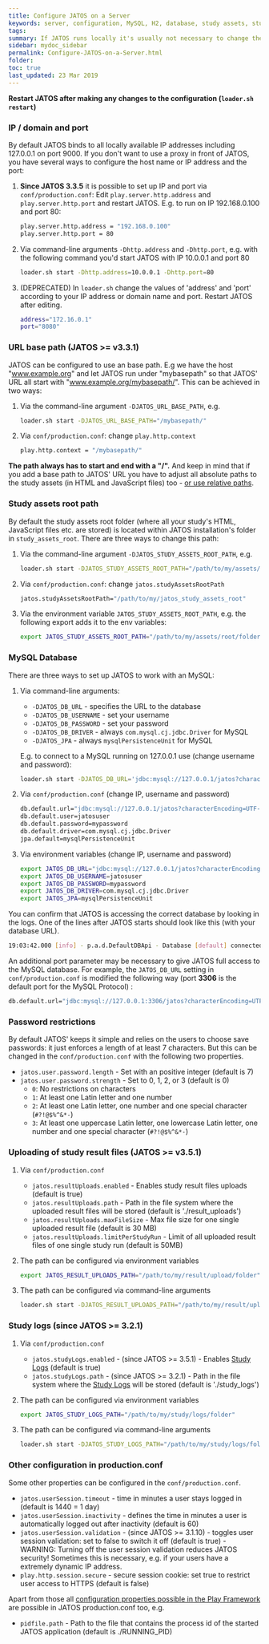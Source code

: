 ```yaml
---
title: Configure JATOS on a Server
keywords: server, configuration, MySQL, H2, database, study assets, study assets root, port, password, IP, port, localhost, domain, 127.0.0.1
tags:
summary: If JATOS runs locally it's usually not necessary to change the defaults. On a server, you may want to set up the IP and port, or use a different database, change the path of the study assets root folder, or add some password restrictions.
sidebar: mydoc_sidebar
permalink: Configure-JATOS-on-a-Server.html
folder:
toc: true
last_updated: 23 Mar 2019
---
```


**Restart JATOS after making any changes to the configuration (`loader.sh restart`)**


### IP / domain and port

By default JATOS binds to all locally available IP addresses including 127.0.0.1 on port 9000. If you don't want to use a proxy in front of JATOS, you have several ways to configure the host name or IP address and the port:

1. **Since JATOS 3.3.5** it is possible to set up IP and port via `conf/production.conf`: Edit `play.server.http.address` and `play.server.http.port` and restart JATOS. E.g. to run on IP 192.168.0.100 and port 80:

   ~~~ bash
   play.server.http.address = "192.168.0.100"
   play.server.http.port = 80
   ~~~
  
1. Via command-line arguments `-Dhttp.address` and `-Dhttp.port`, e.g. with the following command you'd start JATOS with IP 10.0.0.1 and port 80

   ~~~ bash
   loader.sh start -Dhttp.address=10.0.0.1 -Dhttp.port=80
   ~~~
   
1. (DEPRECATED) In `loader.sh` change the values of 'address' and 'port' according to your IP address or domain name and port. Restart JATOS after editing.

   ~~~ bash
   address="172.16.0.1"
   port="8080"
   ~~~   


### URL base path (JATOS >= v3.3.1)

JATOS can be configured to use an base path. E.g we have the host "www.example.org" and let JATOS run under "mybasepath" so that JATOS' URL all start with "www.example.org/mybasepath/". This can be achieved in two ways:

1. Via the command-line argument `-DJATOS_URL_BASE_PATH`, e.g.

   ~~~ bash
   loader.sh start -DJATOS_URL_BASE_PATH="/mybasepath/"
   ~~~

1. Via `conf/production.conf`: change `play.http.context`

   ~~~ bash
   play.http.context = "/mybasepath/"
   ~~~

**The path always has to start and end with a "/".** And keep in mind that if you add a base path to JATOS' URL you have to adjust all absolute paths to the study assets (in HTML and JavaScript files) too - [or use relative paths](Adapt-Pre-written-Code-to-run-it-in-JATOS.html#create-the-study-in-jatos).


### Study assets root path

By default the study assets root folder (where all your study's HTML, JavaScript files etc. are stored) is located within JATOS installation's folder in `study_assets_root`. There are three ways to change this path:

1. Via the command-line argument `-DJATOS_STUDY_ASSETS_ROOT_PATH`, e.g.

   ~~~ bash
   loader.sh start -DJATOS_STUDY_ASSETS_ROOT_PATH="/path/to/my/assets/root/folder"
   ~~~
   
1. Via `conf/production.conf`: change `jatos.studyAssetsRootPath`

   ~~~ bash
   jatos.studyAssetsRootPath="/path/to/my/jatos_study_assets_root"
   ~~~
   
1. Via the environment variable `JATOS_STUDY_ASSETS_ROOT_PATH`, e.g. the following export adds it to the env variables:

   ~~~ bash
   export JATOS_STUDY_ASSETS_ROOT_PATH="/path/to/my/assets/root/folder"
   ~~~
 

### MySQL Database

There are three ways to set up JATOS to work with an MySQL:

1. Via command-line arguments:
   * `-DJATOS_DB_URL` - specifies the URL to the database
   * `-DJATOS_DB_USERNAME` - set your username
   * `-DJATOS_DB_PASSWORD` - set your password
   * `-DJATOS_DB_DRIVER` - always `com.mysql.cj.jdbc.Driver` for MySQL
   * `-DJATOS_JPA` - always `mysqlPersistenceUnit` for MySQL
   
   E.g. to connect to a MySQL running on 127.0.0.1 use (change username and password):
   
   ~~~ bash   
   loader.sh start -DJATOS_DB_URL='jdbc:mysql://127.0.0.1/jatos?characterEncoding=UTF-8&useSSL=false&useJDBCCompliantTimezoneShift=true&useLegacyDatetimeCode=false&serverTimezone=UTC' -DJATOS_DB_USERNAME=sa -DJATOS_DB_PASSWORD=sa -DJATOS_JPA=mysqlPersistenceUnit -DJATOS_DB_DRIVER=com.mysql.cj.jdbc.Driver
   ~~~
   
1. Via `conf/production.conf` (change IP, username and password)

   ~~~ bash
   db.default.url="jdbc:mysql://127.0.0.1/jatos?characterEncoding=UTF-8&useSSL=false&useJDBCCompliantTimezoneShift=true&useLegacyDatetimeCode=false&serverTimezone=UTC"
   db.default.user=jatosuser
   db.default.password=mypassword
   db.default.driver=com.mysql.cj.jdbc.Driver
   jpa.default=mysqlPersistenceUnit
   ~~~
   
1. Via environment variables (change IP, username and password)

   ~~~ bash
   export JATOS_DB_URL="jdbc:mysql://127.0.0.1/jatos?characterEncoding=UTF-8&useSSL=false&useJDBCCompliantTimezoneShift=true&useLegacyDatetimeCode=false&serverTimezone=UTC"
   export JATOS_DB_USERNAME=jatosuser
   export JATOS_DB_PASSWORD=mypassword
   export JATOS_DB_DRIVER=com.mysql.cj.jdbc.Driver
   export JATOS_JPA=mysqlPersistenceUnit
   ~~~
   
You can confirm that JATOS is accessing the correct database by looking in the logs. One of the lines after JATOS starts should look like this (with your database URL).

~~~ bash
19:03:42.000 [info] - p.a.d.DefaultDBApi - Database [default] connected at jdbc:mysql://localhost/jatos?characterEncoding=UTF-8
~~~  

An additional port parameter may be necessary to give JATOS full access to the MySQL database. For example, the `JATOS_DB_URL` setting  in `conf/production.conf`  is modified the following way (port **3306** is the default port for the MySQL Protocol) :

   ~~~ bash
   db.default.url="jdbc:mysql://127.0.0.1:3306/jatos?characterEncoding=UTF-8&useSSL=false&useJDBCCompliantTimezoneShift=true&useLegacyDatetimeCode=false&serverTimezone=UTC"
   ~~~
   

### Password restrictions

By default JATOS' keeps it simple and relies on the users to choose save passwords: it just enforces a length of at least 7 characters. But this can be changed in the `conf/production.conf` with the following two properties.

* `jatos.user.password.length` - Set with an positive integer (default is 7)
* `jatos.user.password.strength` - Set to 0, 1, 2, or 3 (default is 0)
  * `0`: No restrictions on characters
  * `1`: At least one Latin letter and one number
  * `2`: At least one Latin letter, one number and one special character (`#?!@$%^&*-`)
  * `3`: At least one uppercase Latin letter, one lowercase Latin letter, one number and one special character (`#?!@$%^&*-`)


### Uploading of study result files (JATOS >= v3.5.1)

1. Via `conf/production.conf`

   * `jatos.resultUploads.enabled` - Enables study result files uploads (default is true)
   * `jatos.resultUploads.path` - Path in the file system where the uploaded result files will be stored (default is './result_uploads')
   * `jatos.resultUploads.maxFileSize` - Max file size for one single uploaded result file (default is 30 MB)
   * `jatos.resultUploads.limitPerStudyRun` - Limit of all uploaded result files of one single study run (default is 50MB)

1. The path can be configured via environment variables

   ~~~bash
   export JATOS_RESULT_UPLOADS_PATH="/path/to/my/result/upload/folder"
   ~~~

1. The path can be configured via command-line arguments

   ~~~bash
   loader.sh start -DJATOS_RESULT_UPLOADS_PATH="/path/to/my/result/upload/folder"
   ~~~


### Study logs (since JATOS >= 3.2.1)

1. Via `conf/production.conf`

   * `jatos.studyLogs.enabled` - (since JATOS >= 3.5.1) - Enables [Study Logs](Study-Log.html) (default is true)
   * `jatos.studyLogs.path` - (since JATOS >= 3.2.1) - Path in the file system where the [Study Logs](Study-Log.html) will be stored (default is './study_logs')

1. The path can be configured via environment variables

   ~~~bash
   export JATOS_STUDY_LOGS_PATH="/path/to/my/study/logs/folder"
   ~~~

1. The path can be configured via command-line arguments

   ~~~bash
   loader.sh start -DJATOS_STUDY_LOGS_PATH="/path/to/my/study/logs/folder"
   ~~~


### Other configuration in production.conf

Some other properties can be configured in the `conf/production.conf`.

* `jatos.userSession.timeout` - time in minutes a user stays logged in (default is 1440 = 1 day)
* `jatos.userSession.inactivity` - defines the time in minutes a user is automatically logged out after inactivity (default is 60)
* `jatos.userSession.validation` - (since JATOS >= 3.1.10) - toggles user session validation: set to false to switch it off (default is true) - WARNING: Turning off the user session validation reduces JATOS security! Sometimes this is necessary, e.g. if your users have a extremely dynamic IP address.
* `play.http.session.secure` - secure session cookie: set true to restrict user access to HTTPS (default is false)

Apart from those all [configuration properties possible in the Play Framework](https://www.playframework.com/documentation/latest/Configuration) are possible in JATOS production.conf too, e.g. 
* `pidfile.path` - Path to the file that contains the process id of the started JATOS application (default is ./RUNNING_PID) 


